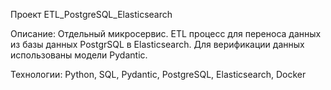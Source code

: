 Проект ETL_PostgreSQL_Elasticsearch

Описание: Отдельный микросервис. ETL процесс для переноса данных из базы данных
PostgrSQL в Elasticsearch. Для верификации данных использованы модели Pydantic.

Технологии: Python, SQL, Pydantic, PostgreSQL, Elasticsearch, Docker
